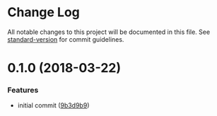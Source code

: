 # Change Log

All notable changes to this project will be documented in this file. See [standard-version](https://github.com/conventional-changelog/standard-version) for commit guidelines.

<a name="0.1.0"></a>
# 0.1.0 (2018-03-22)


### Features

* initial commit ([9b3d9b9](https://github.com/moxystudio/js-is-class-decorator/commit/9b3d9b9))
